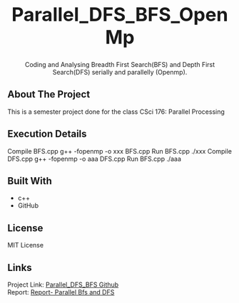 <h1 style="font-size:300%;" align="center" >Parallel_DFS_BFS_OpenMp</h1>

  <p align="center">
     Coding and Analysing Breadth First Search(BFS) and Depth First Search(DFS) serially and parallelly (Openmp).
    <br />
</p>

<!-- ABOUT THE PROJECT -->
## About The Project
This is a semester project done for the class CSci 176: Parallel Processing

## Execution Details
Compile BFS.cpp
          g++ -fopenmp -o xxx BFS.cpp
Run BFS.cpp
          ./xxx
Compile DFS.cpp
         g++ -fopenmp -o aaa DFS.cpp
Run BFS.cpp
         ./aaa
    
## Built With

* c++[]()
* GitHub[]()

<!-- LICENSE -->
## License
MIT License


## Links

Project Link: [Parallel_DFS_BFS Github](https://github.com/NavSanya/Parallel_DFS_BFS_OpenMp)  
Report: [Report- Parallel Bfs and DFS](https://docs.google.com/document/d/1MhisMnrwpmDzabducGIdrbr-1KRxTPnsQNM_ZjArEZE/edit?usp=sharing)
